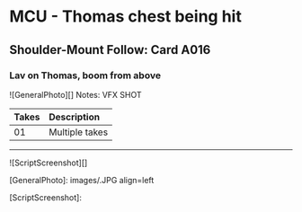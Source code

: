 # MCU - Thomas chest being hit

## Shoulder-Mount Follow: Card A016

### Lav on Thomas, boom from above

![GeneralPhoto][]
Notes:  VFX SHOT

| Takes | Description |
|:---|:----|
| 01 | Multiple takes |

----

![ScriptScreenshot][]


[GeneralPhoto]:  images/.JPG align=left

[ScriptScreenshot]: 